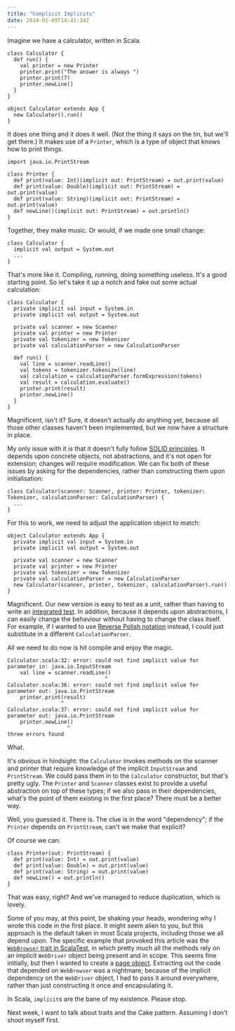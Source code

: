 ```yaml
---
title: "Complicit Implicits"
date: 2014-01-09T14:41:34Z
---
```


Imagine we have a calculator, written in Scala.

    class Calculator {
      def run() {
        val printer = new Printer
        printer.print("The answer is always ")
        printer.print(7)
        printer.newLine()
      }
    }

    object Calculator extends App {
      new Calculator().run()
    }

It does one thing and it does it well. (Not the thing it says on the tin, but we'll get there.) It makes use of a `Printer`, which is a type of object that knows how to print things.

    import java.io.PrintStream

    class Printer {
      def print(value: Int)(implicit out: PrintStream) = out.print(value)
      def print(value: Double)(implicit out: PrintStream) = out.print(value)
      def print(value: String)(implicit out: PrintStream) = out.print(value)
      def newLine()(implicit out: PrintStream) = out.println()
    }

<!-- more -->

Together, they make music. Or would, if we made one small change:

    class Calculator {
      implicit val output = System.out
      ...
    }

That's more like it. Compiling, running, doing something useless. It's a good starting point. So let's take it up a notch and fake out some actual calculation:

    class Calculator {
      private implicit val input = System.in
      private implicit val output = System.out

      private val scanner = new Scanner
      private val printer = new Printer
      private val tokenizer = new Tokenizer
      private val calculationParser = new CalculationParser

      def run() {
        val line = scanner.readLine()
        val tokens = tokenizer.tokenize(line)
        val calculation = calculationParser.formExpression(tokens)
        val result = calculation.evaluate()
        printer.print(result)
        printer.newLine()
      }
    }

Magnificent, isn't it? Sure, it doesn't actually *do* anything yet, because all those other classes haven't been implemented, but we now have a structure in place.

My only issue with it is that it doesn't fully follow [SOLID principles][SOLID (object-oriented design)]. It depends upon concrete objects, not abstractions, and it's not open for extension; changes will require modification. We can fix both of these issues by asking for the dependencies, rather than constructing them upon initialisation:

    class Calculator(scanner: Scanner, printer: Printer, tokenizer: Tokenizer, calculationParser: CalculationParser) {
      ...
    }

For this to work, we need to adjust the application object to match:

    object Calculator extends App {
      private implicit val input = System.in
      private implicit val output = System.out

      private val scanner = new Scanner
      private val printer = new Printer
      private val tokenizer = new Tokenizer
      private val calculationParser = new CalculationParser
      new Calculator(scanner, printer, tokenizer, calculationParser).run()
    }

Magnificent. Our new version is easy to test as a unit, rather than having to write an [integrated test][Integrated Tests Are a Scam]. In addition, because it depends upon abstractions, I can easily change the behaviour without having to change the class itself. For example, if I wanted to use [Reverse Polish notation][] instead, I could just substitute in a different `CalculationParser`.

All we need to do now is hit compile and enjoy the magic.

    Calculator.scala:32: error: could not find implicit value for parameter in: java.io.InputStream
        val line = scanner.readLine()
                                   ^
    Calculator.scala:36: error: could not find implicit value for parameter out: java.io.PrintStream
        printer.print(result)
                     ^
    Calculator.scala:37: error: could not find implicit value for parameter out: java.io.PrintStream
        printer.newLine()
                       ^
    three errors found

What.

It's obvious in hindsight: the `Calculator` invokes methods on the scanner and printer that require knowledge of the implicit `InputStream` and `PrintStream`. We could pass them in to the `Calculator` constructor, but that's pretty ugly. The `Printer` and `Scanner` classes exist to provide a useful abstraction on top of these types; if we also pass in their dependencies, what's the point of them existing in the first place? There must be a better way.

Well, you guessed it. There is. The clue is in the word "dependency"; if the `Printer` depends on `PrintStream`, can't we make that explicit?

Of course we can:

    class Printer(out: PrintStream) {
      def print(value: Int) = out.print(value)
      def print(value: Double) = out.print(value)
      def print(value: String) = out.print(value)
      def newLine() = out.println()
    }

That was easy, right? And we've managed to reduce duplication, which is lovely.

Some of you may, at this point, be shaking your heads, wondering why I wrote this code in the first place. It might seem alien to you, but this approach is the default taken in most Scala projects, including those we all depend upon. The specific example that provoked this article was the [`WebBrowser` trait in ScalaTest][org.scalatest.selenium.WebBrowser], in which pretty much all the methods rely on an implicit `WebDriver` object being present and in scope. This seems fine initially, but then I wanted to create a [page object][PageObject]. Extracting out the code that depended on `WebBrowser` was a nightmare; because of the implicit dependency on the `WebDriver` object, I had to pass it around everywhere, rather than just constructing it once and encapsulating it.

In Scala, `implicit`s are the bane of my existence. Please stop.

Next week, I want to talk about traits and the Cake pattern. Assuming I don't shoot myself first.

[SOLID (object-oriented design)]: https://en.wikipedia.org/wiki/SOLID_%28object-oriented_design%29
[Integrated Tests Are a Scam]: http://blog.thecodewhisperer.com/2010/10/16/integrated-tests-are-a-scam/
[Reverse Polish notation]: https://en.wikipedia.org/wiki/Reverse_Polish_notation
[org.scalatest.selenium.WebBrowser]: http://doc.scalatest.org/2.0/index.html#org.scalatest.selenium.WebBrowser
[PageObject]: http://martinfowler.com/bliki/PageObject.html
